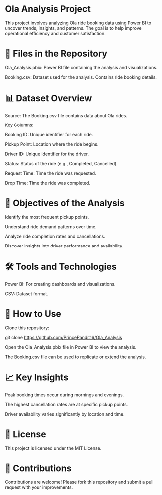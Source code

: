 # Ola Analysis Project

This project involves analyzing Ola ride booking data using Power BI to uncover trends, insights, and patterns. The goal is to help improve operational efficiency and customer satisfaction.




# 📂 Files in the Repository

Ola_Analysis.pbix: Power BI file containing the analysis and visualizations.

Booking.csv: Dataset used for the analysis. Contains ride booking details.




# 📊 Dataset Overview

Source: The Booking.csv file contains data about Ola rides.

Key Columns:

Booking ID: Unique identifier for each ride.

Pickup Point: Location where the ride begins.

Driver ID: Unique identifier for the driver.

Status: Status of the ride (e.g., Completed, Cancelled).

Request Time: Time the ride was requested.

Drop Time: Time the ride was completed.




# 🎯 Objectives of the Analysis

Identify the most frequent pickup points.

Understand ride demand patterns over time.

Analyze ride completion rates and cancellations.

Discover insights into driver performance and availability.




# 🛠 Tools and Technologies

Power BI: For creating dashboards and visualizations.

CSV: Dataset format.




# 🚀 How to Use

Clone this repository:

git clone https://github.com/PrincePandit16/Ola_Analysis

Open the Ola_Analysis.pbix file in Power BI to view the analysis.

The Booking.csv file can be used to replicate or extend the analysis.




# 📈 Key Insights

Peak booking times occur during mornings and evenings.

The highest cancellation rates are at specific pickup points.

Driver availability varies significantly by location and time.




# 📜 License

This project is licensed under the MIT License.



# 🤝 Contributions

Contributions are welcome! Please fork this repository and submit a pull request with your improvements.
